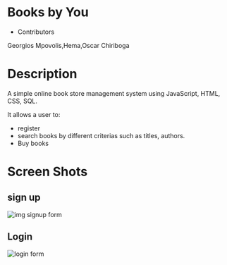 # Books by You

* Contributors

Georgios Mpovolis,Hema,Oscar Chiriboga

# Description


A simple online book store management system using JavaScript, HTML, CSS,  SQL.

It allows a user to:

* register
* search books by different criterias such as titles, authors.
* Buy books
 
 # Screen Shots

 ## sign up
  
 ![img signup form](https://user-images.githubusercontent.com/67700843/92006982-5c7bcc00-ed13-11ea-9e02-f5101497a116.PNG)


## Login

 ![login form](https://user-images.githubusercontent.com/67700843/92007032-6bfb1500-ed13-11ea-894c-204d9c52eb47.PNG)